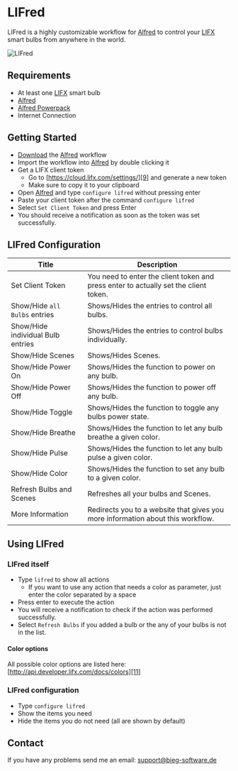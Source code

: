 # LIFred
LIFred is a highly customizable workflow for [Alfred][1] to control your [LIFX][2] smart bulbs from anywhere in the world.

![LIFred][image-1]

## Requirements
* At least one [LIFX][3] smart bulb
* [Alfred][4]
* [Alfred Powerpack][5]
* Internet Connection

## Getting Started
* [Download][6] the [Alfred][7] workflow
* Import the workflow into [Alfred][8] by double clicking it
* Get a LIFX client token
	* Go to [https://cloud.lifx.com/settings/][9] and generate a new token
	* Make sure to copy it to your clipboard
* Open [Alfred][10] and type `configure lifred` without pressing enter
* Paste your client token after the command `configure lifred`
* Select `Set Client Token` and press Enter
* You should receive a notification as soon as the token was set successfully.

## LIFred Configuration
| Title | Description |
|-------|-------------|
| Set Client Token | You need to enter the client token and press enter to actually set the client token. |
| Show/Hide `all Bulbs` entries | Shows/Hides the entries to control all bulbs. |
| Show/Hide individual Bulb entries | Shows/Hides the entries to control bulbs individually. |
| Show/Hide Scenes | Shows/Hides Scenes. |
| Show/Hide Power On | Shows/Hides the function to power on any bulb. |
| Show/Hide Power Off | Shows/Hides the function to power off any bulb. |
| Show/Hide Toggle | Shows/Hides the function to toggle any bulbs power state. |
| Show/Hide Breathe | Shows/Hides the function to let any bulb breathe a given color. |
| Show/Hide Pulse | Shows/Hides the function to let any bulb pulse a given color. |
| Show/Hide Color | Shows/Hides the function to set any bulb to a given color. |
| Refresh Bulbs and Scenes | Refreshes all your bulbs and Scenes. |
| More Information | Redirects you to a website that gives you more information about this workflow. |

## Using LIFred
### LIFred itself
* Type `lifred` to show all actions
	* If you want to use any action that needs a color as parameter, just enter the color separated by a space
* Press enter to execute the action
* You will receive a notification to check if the action was performed successfully.
* Select `Refresh Bulbs` if you added a bulb or the any of your bulbs is not in the list.

#### Color options
All possible color options are listed here: [http://api.developer.lifx.com/docs/colors][11]

### LIFred configuration
 * Type `configure lifred`
* Show the items you need
* Hide the items you do not need (all are shown by default)

## Contact
If you have any problems send me an email: [support@bieg-software.de][12]

[1]:	http://www.alfredapp.com "Alfred"
[2]:	http://lifx.co "LIFX"
[3]:	http://lifx.co "LIFX"
[4]:	http://www.alfredapp.com "Alfred"
[5]:	http://www.alfredapp.com/powerpack/ "Alfred"
[6]:	https://github.com/0x6368/LIFred/releases "Download LIFred"
[7]:	http://www.alfredapp.com "Alfred"
[8]:	http://www.alfredapp.com "Alfred"
[9]:	https://cloud.lifx.com/settings/
[10]:	http://www.alfredapp.com "Alfred"
[11]:	http://api.developer.lifx.com/docs/colors
[12]:	mailto:support@bieg-software.de

[image-1]:	https://raw.github.com/0x6368/LIFred/master/screenshots/LIFred.png
